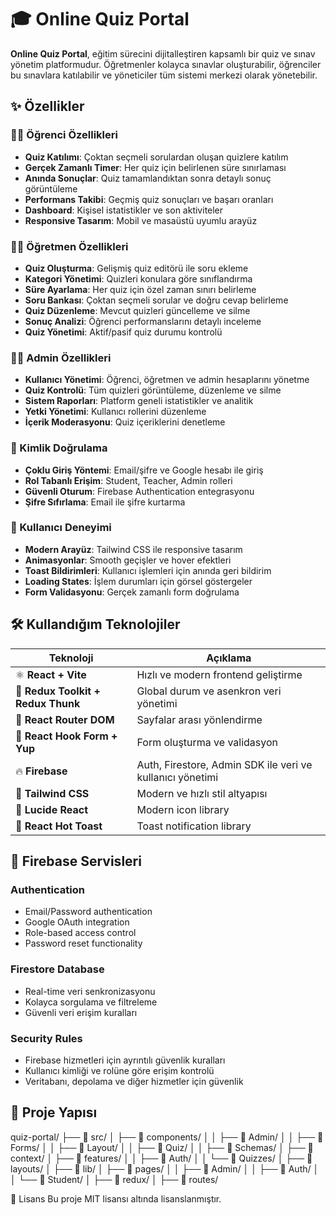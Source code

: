 # 🎓 Online Quiz Portal

**Online Quiz Portal**, eğitim sürecini dijitalleştiren kapsamlı bir quiz ve sınav yönetim platformudur. Öğretmenler kolayca sınavlar oluşturabilir, öğrenciler bu sınavlara katılabilir ve yöneticiler tüm sistemi merkezi olarak yönetebilir.

## ✨ Özellikler

### 👨‍🎓 Öğrenci Özellikleri
- **Quiz Katılımı**: Çoktan seçmeli sorulardan oluşan quizlere katılım
- **Gerçek Zamanlı Timer**: Her quiz için belirlenen süre sınırlaması
- **Anında Sonuçlar**: Quiz tamamlandıktan sonra detaylı sonuç görüntüleme
- **Performans Takibi**: Geçmiş quiz sonuçları ve başarı oranları
- **Dashboard**: Kişisel istatistikler ve son aktiviteler
- **Responsive Tasarım**: Mobil ve masaüstü uyumlu arayüz

### 👨‍🏫 Öğretmen Özellikleri
- **Quiz Oluşturma**: Gelişmiş quiz editörü ile soru ekleme
- **Kategori Yönetimi**: Quizleri konulara göre sınıflandırma
- **Süre Ayarlama**: Her quiz için özel zaman sınırı belirleme
- **Soru Bankası**: Çoktan seçmeli sorular ve doğru cevap belirleme
- **Quiz Düzenleme**: Mevcut quizleri güncelleme ve silme
- **Sonuç Analizi**: Öğrenci performanslarını detaylı inceleme
- **Quiz Yönetimi**: Aktif/pasif quiz durumu kontrolü

### 👨‍💼 Admin Özellikleri
- **Kullanıcı Yönetimi**: Öğrenci, öğretmen ve admin hesaplarını yönetme
- **Quiz Kontrolü**: Tüm quizleri görüntüleme, düzenleme ve silme
- **Sistem Raporları**: Platform geneli istatistikler ve analitik
- **Yetki Yönetimi**: Kullanıcı rollerini düzenleme
- **İçerik Moderasyonu**: Quiz içeriklerini denetleme

### 🔐 Kimlik Doğrulama
- **Çoklu Giriş Yöntemi**: Email/şifre ve Google hesabı ile giriş
- **Rol Tabanlı Erişim**: Student, Teacher, Admin rolleri
- **Güvenli Oturum**: Firebase Authentication entegrasyonu
- **Şifre Sıfırlama**: Email ile şifre kurtarma

### 🎨 Kullanıcı Deneyimi
- **Modern Arayüz**: Tailwind CSS ile responsive tasarım
- **Animasyonlar**: Smooth geçişler ve hover efektleri
- **Toast Bildirimleri**: Kullanıcı işlemleri için anında geri bildirim
- **Loading States**: İşlem durumları için görsel göstergeler
- **Form Validasyonu**: Gerçek zamanlı form doğrulama

## 🛠️ Kullandığım Teknolojiler 

| Teknoloji | Açıklama 
|-----------|----------
| ⚛️ **React + Vite** | Hızlı ve modern frontend geliştirme 
| 🔄 **Redux Toolkit + Redux Thunk** | Global durum ve asenkron veri yönetimi 
| 🧭 **React Router DOM** | Sayfalar arası yönlendirme 
| 📝 **React Hook Form + Yup** | Form oluşturma ve validasyon 
| 🔥 **Firebase** | Auth, Firestore, Admin SDK ile veri ve kullanıcı yönetimi 
| 🎨 **Tailwind CSS** | Modern ve hızlı stil altyapısı 
| 🎯 **Lucide React** | Modern icon library 
| 🍞 **React Hot Toast** | Toast notification library 

## 🚀 Firebase Servisleri

### Authentication
- Email/Password authentication
- Google OAuth integration
- Role-based access control
- Password reset functionality

### Firestore Database
- Real-time veri senkronizasyonu
- Kolayca sorgulama ve filtreleme
- Güvenli veri erişim kuralları

### Security Rules
- Firebase hizmetleri için ayrıntılı güvenlik kuralları
- Kullanıcı kimliği ve rolüne göre erişim kontrolü
- Veritabanı, depolama ve diğer hizmetler için güvenlik

## 📁 Proje Yapısı
quiz-portal/
├── 📁 src/ 
│ ├── 📁 components/ 
│ │ ├── 📁 Admin/ 
│ │ ├── 📁 Forms/ 
│ │ ├── 📁 Layout/ 
│ │ ├── 📁 Quiz/ 
│ │ ├── 📁 Schemas/
│ ├── 📁 context/
│ ├── 📁 features/ 
│ │ ├── 📁 Auth/ 
│ │ └── 📁 Quizzes/
│ ├── 📁 layouts/ 
│ ├── 📁 lib/
│ ├── 📁 pages/ 
│ │ ├── 📁 Admin/ 
│ │ ├── 📁 Auth/ 
│ │ └── 📁 Student/ 
│ ├── 📁 redux/ 
│ ├── 📁 routes/

📄 Lisans
Bu proje MIT lisansı altında lisanslanmıştır. 


